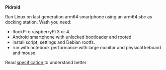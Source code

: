 <b>Pidroid</b>
</br>

Run Linux on last generation arm64 smartphone using an arm64 sbc as docking station.
Wath you need:
<ul>
<li>RockPi o raspberryPi 3 or 4. </li>
<li>Android smartphone with unlocked bootloader and rooted. </li>
<li>install script, settings and Debian rootfs.</li>
<li>run with notebook performance with large monitor and physical keboard and mouse.</li>
</ul>
Read <a href= "REAME_spec.md"> specification </a> to understand better
